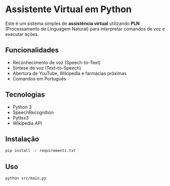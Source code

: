 # Assistente Virtual em Python

Este é um sistema simples de **assistência virtual** utilizando **PLN** (Processamento de Linguagem Natural) para interpretar comandos de voz e executar ações.

## Funcionalidades
- Reconhecimento de voz (Speech-to-Text)
- Síntese de voz (Text-to-Speech)
- Abertura de YouTube, Wikipedia e farmácias próximas
- Comandos em Português

## Tecnologias
- Python 3
- SpeechRecognition
- Pyttsx3
- Wikipedia API

## Instalação
```bash
pip install -r requirements.txt
```

## Uso
```bash
python src/main.py
```
